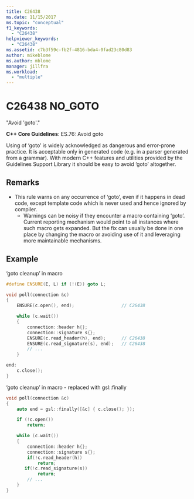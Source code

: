 ```yaml
---
title: C26438
ms.date: 11/15/2017
ms.topic: "conceptual"
f1_keywords:
  - "C26438"
helpviewer_keywords:
  - "C26438"
ms.assetid: c7b3f59c-fb2f-4816-bda4-0fad23c80d83
author: mikeblome
ms.author: mblome
manager: jillfra
ms.workload:
  - "multiple"
---
```


# C26438 NO_GOTO

"Avoid 'goto'."

**C++ Core Guidelines**:
ES.76: Avoid goto

Using of ‘goto’ is widely acknowledged as dangerous and error-prone practice. It is acceptable only in generated code (e.g. in a parser generated from a grammar). With modern C++ features and utilities provided by the Guidelines Support Library it should be easy to avoid ‘goto’ altogether.

## Remarks

- This rule warns on any occurrence of ‘goto’, even if it happens in dead code, except template code which is never used and hence ignored by compiler.
  - Warnings can be noisy if they encounter a macro containing ‘goto’. Current reporting mechanism would point to all instances where such macro gets expanded. But the fix can usually be done in one place by changing the macro or avoiding use of it and leveraging more maintainable mechanisms.

## Example

‘goto cleanup’ in macro

```cpp
#define ENSURE(E, L) if (!(E)) goto L;

void poll(connection &c)
{
    ENSURE(c.open(), end);                  // C26438

    while (c.wait())
    {
        connection::header h{};
        connection::signature s{};
        ENSURE(c.read_header(h), end);      // C26438
        ENSURE(c.read_signature(s), end);   // C26438
        // ...
    }

end:
    c.close();
}
```

‘goto cleanup’ in macro - replaced with gsl::finally

```cpp
void poll(connection &c)
{
    auto end = gsl::finally([&c] { c.close(); });

    if (!c.open())
        return;

    while (c.wait())
    {
        connection::header h{};
        connection::signature s{};
        if(!c.read_header(h))
            return;
       if(!c.read_signature(s))
            return;
        // ...
    }
}
```
